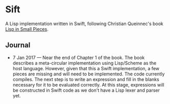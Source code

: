 # Sift

A Lisp implementation written in Swift, following Christian Queinnec's book [Lisp in Small Pieces](https://www.cambridge.org/core/books/lisp-in-small-pieces/66FD2BE3EDDDC68CA87D652C82CF849E).

## Journal

* 7 Jan 2017 — Near the end of Chapter 1 of the book. The book describes a meta-circular implementation using Lisp/Scheme as the host language. However, given that this a Swift implementation, a few pieces are missing and will need to be implemented. The code currently compiles. The next step is to write an expression and fill in the blanks necessary for it to be evaluated correctly. At this stage, expressions will be constructed in Swift code as we don't have a Lisp lexer and parser yet.